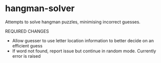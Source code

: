 # hangman-solver
Attempts to solve hangman puzzles, minimising incorrect guesses.


REQUIRED CHANGES
 - Allow guesser to use letter location information to better decide on an efficient guess
 - If word not found, report issue but continue in random mode. Currently error is raised
